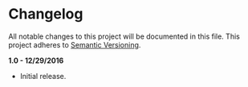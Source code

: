 # Changelog

All notable changes to this project will be documented in this file. This project adheres to [Semantic Versioning](http://semver.org/).

**1.0 - 12/29/2016**
- Initial release.
